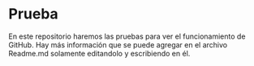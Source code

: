 # Prueba
En este repositorio haremos las pruebas para ver el funcionamiento de GitHub.
Hay más información que se puede agregar en el archivo Readme.md solamente editandolo y escribiendo en él.

